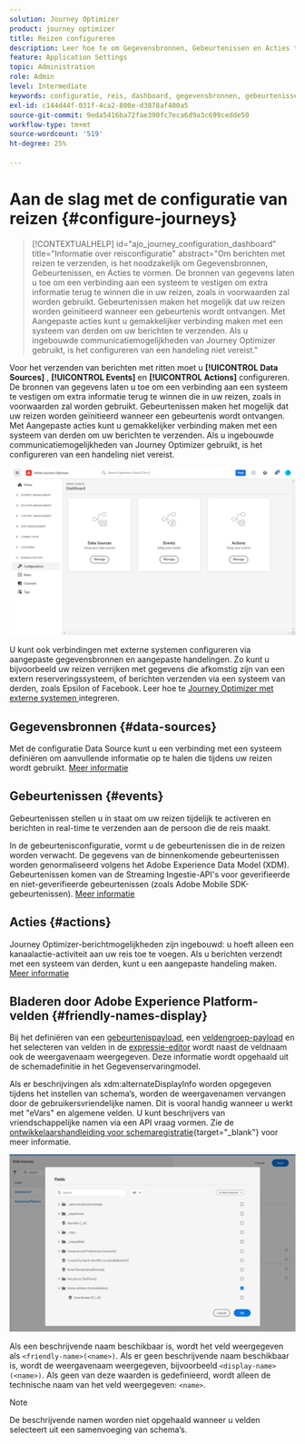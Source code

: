 ```yaml
---
solution: Journey Optimizer
product: journey optimizer
title: Reizen configureren
description: Leer hoe te om Gegevensbronnen, Gebeurtenissen en Acties te vormen
feature: Application Settings
topic: Administration
role: Admin
level: Intermediate
keywords: configuratie, reis, dashboard, gegevensbronnen, gebeurtenissen, acties
exl-id: c144d44f-031f-4ca2-800e-d3878af400a5
source-git-commit: 9eda5416ba72fae390fc7eca6d9a3c699cedde50
workflow-type: tm+mt
source-wordcount: '519'
ht-degree: 25%

---
```


# Aan de slag met de configuratie van reizen {#configure-journeys}

>[!CONTEXTUALHELP]
>id="ajo_journey_configuration_dashboard"
>title="Informatie over reisconfiguratie"
>abstract="Om berichten met reizen te verzenden, is het noodzakelijk om Gegevensbronnen, Gebeurtenissen, en Acties te vormen. De bronnen van gegevens laten u toe om een verbinding aan een systeem te vestigen om extra informatie terug te winnen die in uw reizen, zoals in voorwaarden zal worden gebruikt. Gebeurtenissen maken het mogelijk dat uw reizen worden geïnitieerd wanneer een gebeurtenis wordt ontvangen. Met Aangepaste acties kunt u gemakkelijker verbinding maken met een systeem van derden om uw berichten te verzenden. Als u ingebouwde communicatiemogelijkheden van Journey Optimizer gebruikt, is het configureren van een handeling niet vereist."

Voor het verzenden van berichten met ritten moet u **[!UICONTROL Data Sources]** , **[!UICONTROL Events]** en **[!UICONTROL Actions]** configureren. De bronnen van gegevens laten u toe om een verbinding aan een systeem te vestigen om extra informatie terug te winnen die in uw reizen, zoals in voorwaarden zal worden gebruikt. Gebeurtenissen maken het mogelijk dat uw reizen worden geïnitieerd wanneer een gebeurtenis wordt ontvangen. Met Aangepaste acties kunt u gemakkelijker verbinding maken met een systeem van derden om uw berichten te verzenden. Als u ingebouwde communicatiemogelijkheden van Journey Optimizer gebruikt, is het configureren van een handeling niet vereist.


![](assets/admin-menu.png)

U kunt ook verbindingen met externe systemen configureren via aangepaste gegevensbronnen en aangepaste handelingen. Zo kunt u bijvoorbeeld uw reizen verrijken met gegevens die afkomstig zijn van een extern reserveringssysteem, of berichten verzenden via een systeem van derden, zoals Epsilon of Facebook. Leer hoe te [ Journey Optimizer met externe systemen ](external-systems.md) integreren.

## Gegevensbronnen {#data-sources}

Met de configuratie Data Source kunt u een verbinding met een systeem definiëren om aanvullende informatie op te halen die tijdens uw reizen wordt gebruikt. [Meer informatie](../../using/datasource/about-data-sources.md)

## Gebeurtenissen {#events}

Gebeurtenissen stellen u in staat om uw reizen tijdelijk te activeren en berichten in real-time te verzenden aan de persoon die de reis maakt.

In de gebeurtenisconfiguratie, vormt u de gebeurtenissen die in de reizen worden verwacht. De gegevens van de binnenkomende gebeurtenissen worden genormaliseerd volgens het Adobe Experience Data Model (XDM). Gebeurtenissen komen van de Streaming Ingestie-API&#39;s voor geverifieerde en niet-geverifieerde gebeurtenissen (zoals Adobe Mobile SDK-gebeurtenissen). [Meer informatie](../../using/event/about-events.md)

## Acties {#actions}

Journey Optimizer-berichtmogelijkheden zijn ingebouwd: u hoeft alleen een kanaalactie-activiteit aan uw reis toe te voegen. Als u berichten verzendt met een systeem van derden, kunt u een aangepaste handeling maken. [Meer informatie](../../using/action/action.md)

## Bladeren door Adobe Experience Platform-velden {#friendly-names-display}

Bij het definiëren van een [gebeurtenispayload](../event/about-creating.md#define-the-payload-fields), een [veldengroep-payload](../datasource/configure-data-sources.md#define-field-groups) en het selecteren van velden in de [expressie-editor](../building-journeys/expression/expressionadvanced.md) wordt naast de veldnaam ook de weergavenaam weergegeven. Deze informatie wordt opgehaald uit de schemadefinitie in het Gegevenservaringmodel.

Als er beschrijvingen als xdm:alternateDisplayInfo worden opgegeven tijdens het instellen van schema’s, worden de weergavenamen vervangen door de gebruikersvriendelijke namen. Dit is vooral handig wanneer u werkt met &quot;eVars&quot; en algemene velden. U kunt beschrijvers van vriendschappelijke namen via een API vraag vormen. Zie de [ontwikkelaarshandleiding voor schemaregistratie](https://experienceleague.adobe.com/docs/experience-platform/xdm/api/getting-started.html?lang=nl-NL){target="_blank"} voor meer informatie.

![](assets/xdm-from-descriptors.png)

Als een beschrijvende naam beschikbaar is, wordt het veld weergegeven als `<friendly-name>(<name>)`. Als er geen beschrijvende naam beschikbaar is, wordt de weergavenaam weergegeven, bijvoorbeeld `<display-name>(<name>)`. Als geen van deze waarden is gedefinieerd, wordt alleen de technische naam van het veld weergegeven: `<name>`.

>[!NOTE]
>
>De beschrijvende namen worden niet opgehaald wanneer u velden selecteert uit een samenvoeging van schema’s.
